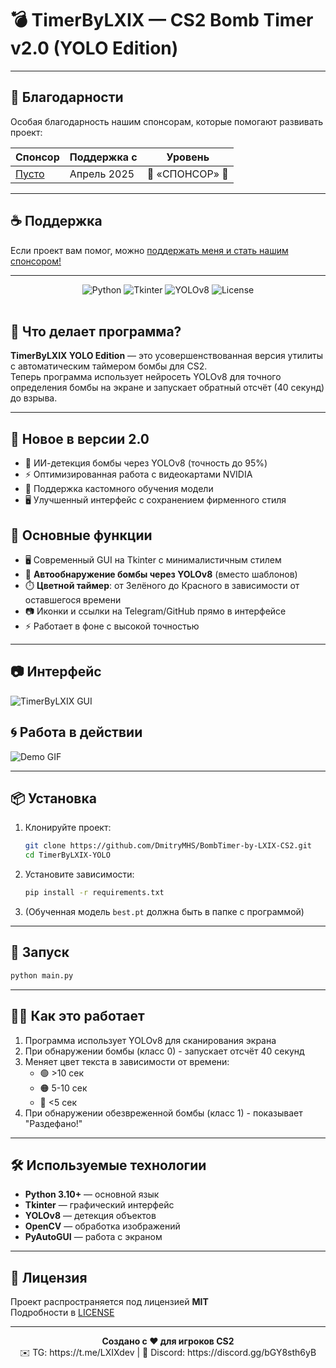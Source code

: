 # 💣 TimerByLXIX — CS2 Bomb Timer v2.0 (YOLO Edition)

---

## 💖 Благодарности

Особая благодарность нашим спонсорам, которые помогают развивать проект:

| Спонсор          | Поддержка с       | Уровень       |
|------------------|-------------------|---------------|
| [Пусто](https://github.com/DmitryMHS) | Апрель 2025       | 💎 «СПОНСОР» 💎       |

---

## ☕ Поддержка
Если проект вам помог, можно [поддержать меня и стать нашим спонсором!](https://boosty.to/dmitrymhs/donate)

---

<div align="center">
  <img src="https://img.shields.io/badge/Python-3.10%2B-blue?logo=python" alt="Python">
  <img src="https://img.shields.io/badge/GUI-Tkinter-green?logo=python" alt="Tkinter">
  <img src="https://img.shields.io/badge/AI-YOLOv8-red?logo=openai" alt="YOLOv8">
  <img src="https://img.shields.io/badge/License-MIT-purple" alt="License">
</div>

<br>

## 🎯 Что делает программа?

**TimerByLXIX YOLO Edition** — это усовершенствованная версия утилиты с автоматическим таймером бомбы для CS2.  
Теперь программа использует нейросеть YOLOv8 для точного определения бомбы на экране и запускает обратный отсчёт (40 секунд) до взрыва.

---

## 🌟 Новое в версии 2.0
- 🧠 ИИ-детекция бомбы через YOLOv8 (точность до 95%)
- ⚡ Оптимизированная работа с видеокартами NVIDIA
- 🔧 Поддержка кастомного обучения модели
- 🖥️ Улучшенный интерфейс с сохранением фирменного стиля

## 🧠 Основные функции

- 🖥️ Современный GUI на Tkinter с минималистичным стилем
- 🧠 **Автообнаружение бомбы через YOLOv8** (вместо шаблонов)
- ⏱️ **Цветной таймер**: от Зелёного до Красного в зависимости от оставшегося времени
- 📷 Иконки и ссылки на Telegram/GitHub прямо в интерфейсе
- ⚡ Работает в фоне с высокой точностью

---

## 📷 Интерфейс

![TimerByLXIX GUI](https://sun9-32.userapi.com/impg/HEHDXRwbiw-8Y22pWp7PFZ6aoiyRcjYPrP2k4Q/QVJc1eYNByg.jpg?size=401x381&quality=95&sign=b740849ebd013fb4e370fdce381556a2&type=album)

## 🌀 Работа в действии

![Demo GIF](https://github.com/DmitryMHS/BombTimer-by-LXIX-CS2/raw/main/DEMO.gif)

---

## 📦 Установка

1. Клонируйте проект:
   ```bash
   git clone https://github.com/DmitryMHS/BombTimer-by-LXIX-CS2.git
   cd TimerByLXIX-YOLO
   ```

2. Установите зависимости:
   ```bash
   pip install -r requirements.txt
   ```

3. (Обученная модель `best.pt` должна быть в папке с программой)

---

## 🚀 Запуск

```bash
python main.py
```

---

## 👨‍🏫 Как это работает

1. Программа использует YOLOv8 для сканирования экрана
2. При обнаружении бомбы (класс 0) - запускает отсчёт 40 секунд
3. Меняет цвет текста в зависимости от времени:
   - 🟢 >10 сек
   - 🟠 5-10 сек
   - 🔴 <5 сек
4. При обнаружении обезвреженной бомбы (класс 1) - показывает "Раздефано!"

---

## 🛠 Используемые технологии

- **Python 3.10+** — основной язык
- **Tkinter** — графический интерфейс
- **YOLOv8** — детекция объектов
- **OpenCV** — обработка изображений
- **PyAutoGUI** — работа с экраном

---

## 📜 Лицензия

Проект распространяется под лицензией **MIT**  
Подробности в [LICENSE](LICENSE)

---

<div align="center">
  <strong>Создано с ❤️ для игроков CS2</strong><br>
  ✉️ TG: https://t.me/LXIXdev | 💼 Discord: https://discord.gg/bGY8sth6yB
</div>
